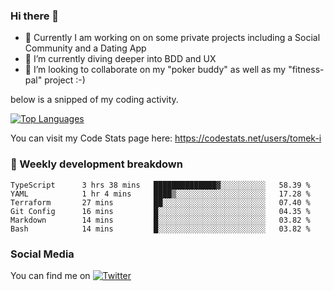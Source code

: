 ### Hi there 👋


- 🔭 Currently I am working on on some private projects including a Social Community and a Dating App
- 🌱 I’m currently diving deeper into BDD and UX
- 👯 I’m looking to collaborate on my "poker buddy" as well as my "fitness-pal" project :-)

below is a snipped of my coding activity.
<!--
**tomek-i/tomek-i** is a ✨ _special_ ✨ repository because its `README.md` (this file) appears on your GitHub profile.

Here are some ideas to get you started:

- 🔭 I’m currently working on ...
- 🌱 I’m currently learning ...
- 👯 I’m looking to collaborate on ...
- 🤔 I’m looking for help with ...
- 💬 Ask me about ...
- 📫 How to reach me: ...
- 😄 Pronouns: ...
- ⚡ Fun fact: ...
-->
[![Top Languages](https://github-readme-stats.vercel.app/api/top-langs/?username=tomek-i&layout=compact)](https://github.com/tomek-i)

You can visit my Code Stats page here: https://codestats.net/users/tomek-i

### 💬 Weekly development breakdown
<!--START_SECTION:waka-->

```text
TypeScript      3 hrs 38 mins   ██████████████▓░░░░░░░░░░   58.39 %
YAML            1 hr 4 mins     ████▒░░░░░░░░░░░░░░░░░░░░   17.28 %
Terraform       27 mins         ██░░░░░░░░░░░░░░░░░░░░░░░   07.40 %
Git Config      16 mins         █░░░░░░░░░░░░░░░░░░░░░░░░   04.35 %
Markdown        14 mins         █░░░░░░░░░░░░░░░░░░░░░░░░   03.82 %
Bash            14 mins         █░░░░░░░░░░░░░░░░░░░░░░░░   03.82 %
```

<!--END_SECTION:waka-->

<!-- Actual text -->

### Social Media
You can find me on [![Twitter][1.2]][1]

<!-- Icons -->

[1.2]: http://i.imgur.com/wWzX9uB.png 


<!-- Links to your social media accounts -->

[1]: https://twitter.com/tomek_i
